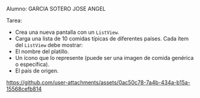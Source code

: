 Alumno: GARCIA SOTERO  JOSE ANGEL

Tarea: 
   - Crea una nueva pantalla con un `ListView`.
   - Carga una lista de 10 comidas típicas de diferentes países. Cada ítem del `ListView` debe mostrar:
   - El nombre del platillo.
   - Un ícono que lo represente (puede ser una imagen de comida genérica o específica).
   -  El país de origen.


https://github.com/user-attachments/assets/0ac50c78-7a4b-434a-b15a-15568cefb814

